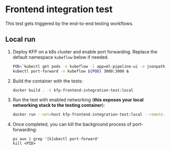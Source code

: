 # Frontend integration test

This test gets triggered by the end-to-end testing workflows.

## Local run

1. Deploy KFP on a k8s cluster and enable port forwarding. Replace the default namespace `kubeflow` below if needed.

   ```bash
   POD=`kubectl get pods -n kubeflow -l app=ml-pipeline-ui -o jsonpath='{.items[0].metadata.name}'`
   kubectl port-forward -n kubeflow ${POD} 3000:3000 &
   ```

1. Build the container with the tests:

   ```bash
   docker build . -t kfp-frontend-integration-test:local
   ```

1. Run the test with enabled networking (**this exposes your local networking stack to the testing container**):

   ```bash
   docker run --net=host kfp-frontend-integration-test:local --remote-run true
   ```

1. Once completed, you can kill the background process of port-forwarding:

   ```
   ps aux | grep '[k]ubectl port-forward'
   kill <PID>
   ```
